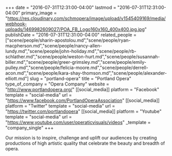 +++
date = "2016-07-31T12:31:00-04:00"
lastmod = "2016-07-31T12:31:00-04:00"
primary_image = "https://res.cloudinary.com/schmopera/image/upload/v1545409169/media/webhook-uploads/1469982609027/POA_FB_Logo160x160_400x400.jpg.jpg"
publishDate = "2016-07-31T12:31:00-04:00"
related_people = ["scene/people/sharin-apostolou.md","scene/people/ryan-macpherson.md","scene/people/nancy-allen-lundy.md","scene/people/john-holiday.md","scene/people/rb-schlather.md","scene/people/weston-hurt.md","scene/people/susannah-biller.md","scene/people/greer-grimsley.md","scene/people/emily-pulley.md","scene/people/felicia-moore.md","scene/people/derrell-acon.md","scene/people/kara-shay-thomson.md","scene/people/alexander-elliott.md"]
slug = "portland-opera"
title = "Portland Opera"
type_of_company = "Opera Company"
website = "http://www.portlandopera.org/"
[[social_media]]
platform = "Facebook"
template = "social-media"
url = "https://www.facebook.com/PortlandOperaAssociation"
[[social_media]]
platform = "Twitter"
template = "social-media"
url = "https://twitter.com/portlandopera"
[[social_media]]
platform = "Youtube"
template = "social-media"
url = "https://www.youtube.com/user/operaticvisuals/videos"
_template = "company_single"
+++

Our mission is to inspire, challenge and uplift our audiences by creating productions of high artistic quality that celebrate the beauty and breadth of opera.
